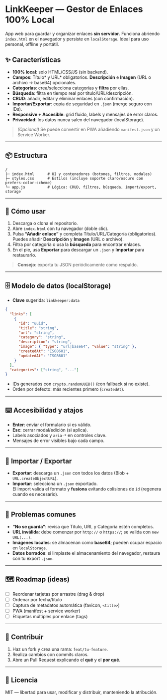# LinkKeeper — Gestor de Enlaces 100% Local

App web para guardar y organizar enlaces **sin servidor**. Funciona abriendo `index.html` en el navegador y persiste en `localStorage`. Ideal para uso personal, offline y portátil.

## ✨ Características
- **100% local**: solo HTML/CSS/JS (sin backend).
- **Campos**: Título* y URL* obligatorios. **Descripción** e **Imagen** (URL o archivo → base64) opcionales.
- **Categorías**: crea/selecciona categorías y **filtra** por ellas.
- **Búsqueda**: filtra en tiempo real por título/URL/descripción.
- **CRUD**: añadir, editar y eliminar enlaces (con confirmación).
- **Importar/Exportar**: copia de seguridad en `.json` (merge seguro con IDs).
- **Responsive + Accesible**: grid fluido, labels y mensajes de error claros.
- **Privacidad**: los datos nunca salen del navegador (localStorage).

> *(Opcional)* Se puede convertir en PWA añadiendo `manifest.json` y un Service Worker.

---

## 📦 Estructura
```
/
├─ index.html      # UI y contenedores (botones, filtros, modales)
├─ styles.css      # Estilos (incluye soporte claro/oscuro con prefers-color-scheme)
└─ app.js          # Lógica: CRUD, filtros, búsqueda, import/export, storage
```

---

## 🚀 Cómo usar
1. Descarga o clona el repositorio.
2. Abre `index.html` con tu navegador (doble clic).
3. Pulsa **“Añadir enlace”** y completa Título/URL/Categoría (obligatorios).  
   Puedes añadir **Descripción** y **Imagen** (URL o archivo).
4. Filtra por categoría o usa la **búsqueda** para encontrar enlaces.
5. En el pie, usa **Exportar** para descargar un `.json` y **Importar** para restaurarlo.

> **Consejo**: exporta tu JSON periódicamente como respaldo.

---

## 🗄️ Modelo de datos (localStorage)
- **Clave** sugerida: `linkkeeper:data`

```json
{
  "links": [
    {
      "id": "uuid",
      "title": "string",
      "url": "string",
      "category": "string",
      "description": "string",
      "image": { "type": "url|base64", "value": "string" },
      "createdAt": "ISO8601",
      "updatedAt": "ISO8601"
    }
  ],
  "categories": ["string", "..."]
}
```

- IDs generados con `crypto.randomUUID()` (con fallback si no existe).
- Orden por defecto: más recientes primero (`createdAt`).

---

## ⌨️ Accesibilidad y atajos
- **Enter**: enviar el formulario si es válido.
- **Esc**: cerrar modal/edición (si aplica).
- Labels asociados y `aria-*` en controles clave.
- Mensajes de error visibles bajo cada campo.

---

## 🔄 Importar / Exportar
- **Exportar**: descarga un `.json` con todos los datos (Blob + `URL.createObjectURL`).
- **Importar**: selecciona un `.json` exportado.  
  El import valida el formato y **fusiona** evitando colisiones de `id` (regenera cuando es necesario).

---

## 🧰 Problemas comunes
- **“No se guarda”**: revisa que Título, URL y Categoría estén completos.  
- **URL inválida**: debe comenzar por `http://` o `https://`; se valida con `new URL(...)`.
- **Imágenes locales**: se almacenan como **base64**; pueden ocupar espacio en `localStorage`.  
- **Datos borrados**: si limpiaste el almacenamiento del navegador, restaura con tu export `.json`.

---

## 🗺️ Roadmap (ideas)
- [ ] Reordenar tarjetas por arrastre (drag & drop)
- [ ] Ordenar por fecha/título
- [ ] Captura de metadatos automática (favicon, `<title>`)
- [ ] PWA (manifest + service worker)
- [ ] Etiquetas múltiples por enlace (tags)

---

## 🤝 Contribuir
1. Haz un fork y crea una rama: `feat/tu-feature`.
2. Realiza cambios con commits claros.
3. Abre un Pull Request explicando el **qué** y el **por qué**.

---

## 📜 Licencia
MIT — libertad para usar, modificar y distribuir, manteniendo la atribución.
